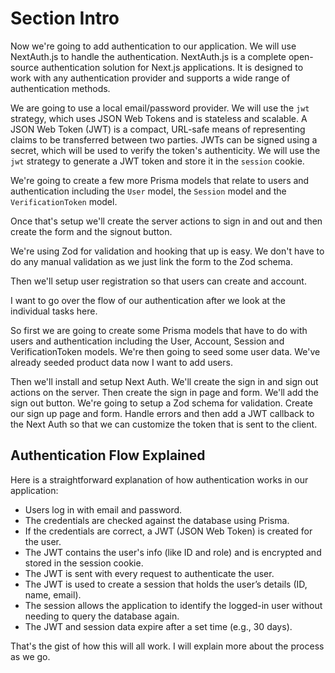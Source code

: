 # Section Intro

Now we're going to add authentication to our application. We will use NextAuth.js to handle the authentication. NextAuth.js is a complete open-source authentication solution for Next.js applications. It is designed to work with any authentication provider and supports a wide range of authentication methods.

We are going to use a local email/password provider. We will use the `jwt` strategy, which uses JSON Web Tokens and is stateless and scalable. A JSON Web Token (JWT) is a compact, URL-safe means of representing claims to be transferred between two parties. JWTs can be signed using a secret, which will be used to verify the token's authenticity. We will use the `jwt` strategy to generate a JWT token and store it in the `session` cookie. 

We're going to create a few more Prisma models that relate to users and authentication including the `User` model, the `Session` model and the `VerificationToken` model.

Once that's setup we'll create the server actions to sign in and out and then create the form and the signout button.

We're using Zod for validation and hooking that up is easy. We don't have to do any manual validation as we just link the form to the Zod schema.

Then we'll setup user registration so that users can create and account.


I want to go over the flow of our authentication after we look at the individual tasks here.

So first we are going to create some Prisma models that have to do with users and authentication including the User, Account, Session and VerificationToken models. We're then going to seed some user data. We've already seeded product data now I want to add users. 

Then we'll install and setup Next Auth. We'll create the sign in and sign out actions on the server. Then create the sign in page and form. We'll add the sign out button. We're going to setup a Zod schema for validation. Create our sign up page and form. Handle errors and then add a JWT callback to the Next Auth so that we can customize the token that is sent to the client.

## Authentication Flow Explained

Here is a straightforward explanation of how authentication works in our application:

- Users log in with email and password.
- The credentials are checked against the database using Prisma.
- If the credentials are correct, a JWT (JSON Web Token) is created for the user.
- The JWT contains the user's info (like ID and role) and is encrypted and stored in the session cookie.
- The JWT is sent with every request to authenticate the user.
- The JWT is used to create a session that holds the user’s details (ID, name, email).
- The session allows the application to identify the logged-in user without needing to query the database again.
- The JWT and session data expire after a set time (e.g., 30 days).

That's the gist of how this will all work. I will explain more about the process as we go.